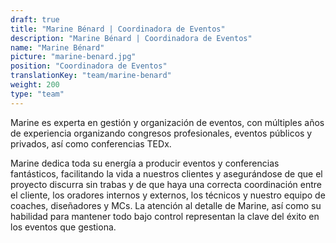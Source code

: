```yaml
---
draft: true
title: "Marine Bénard | Coordinadora de Eventos"
description: "Marine Bénard | Coordinadora de Eventos"
name: "Marine Bénard"
picture: "marine-benard.jpg"
position: "Coordinadora de Eventos"
translationKey: "team/marine-benard"
weight: 200
type: "team"
---
```

Marine es experta en gestión y organización de eventos, con múltiples años de experiencia organizando congresos profesionales, eventos públicos y privados, así como conferencias TEDx.

Marine dedica toda su energía a producir eventos y conferencias fantásticos, facilitando la vida a nuestros clientes y asegurándose de que el proyecto discurra sin trabas y de que haya una correcta coordinación entre el cliente, los oradores internos y externos, los técnicos y nuestro equipo de coaches, diseñadores y MCs. La atención al detalle de Marine, así como su habilidad para mantener todo bajo control representan la clave del éxito en los eventos que gestiona.